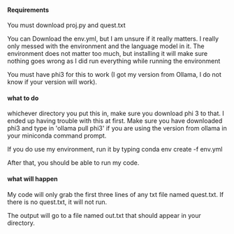 #### Requirements

You must download proj.py and quest.txt

You can Download the env.yml, but I am unsure if it really matters. 
I really only messed with the environment and the language model in it.
The environment does not matter too much, but installing it will make sure nothing goes wrong as I did run everything while
running the environment

You must have phi3 for this to work (I got my version from Ollama, I do not know if your version will work).

#### what to do

whichever directory you put this in, make sure you download phi 3 to that. I ended up 
having trouble with this at first. Make sure you have downloaded phi3 and type in 'ollama pull phi3' if
you are using the version from ollama in your miniconda command prompt.

If you do use my environment, run it by typing conda env create -f env.yml

After that, you should be able to run my code.

#### what will happen

My code will only grab the first three lines of any txt file named quest.txt. 
If there is no quest.txt, it will not run.

The output will go to a file named out.txt that should appear in your directory.